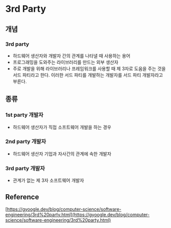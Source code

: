 # 3rd Party

## 개념

### 3rd party

- 하드웨어 생산자와 개발자 간의 관계를 나타낼 때 사용하는 용어
- 프로그래밍을 도와주는 라이브러리를 만드는 외부 생산자
- 주로 개발을 위해 라이브러리나 프레임워크를 사용할 때 제 3자로 도움을 주는 것을 서드 파티라고 한다. 이러한 서드 파티를 개발하는 개발자를 서드 파티 개발자라고 부른다.

## 종류

### 1st party 개발자

- 하드웨어 생산자가 직접 소프트웨어 개발을 하는 경우

### 2nd party 개발자

- 하드웨어 생산자 기업과 자사간의 관계에 속한 개발자

### 3rd party 개발자

- 관계가 없는 제 3자 소프트웨어 개발자

## Reference

[https://gyoogle.dev/blog/computer-science/software-engineering/3rd%20party.html](https://gyoogle.dev/blog/computer-science/software-engineering/3rd%20party.html)